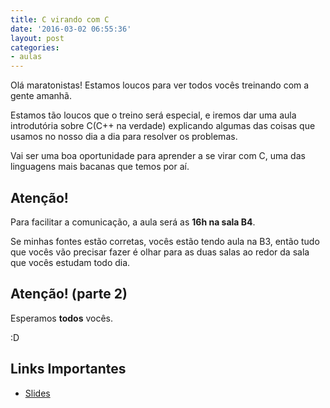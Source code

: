 ```yaml
---
title: C virando com C
date: '2016-03-02 06:55:36'
layout: post
categories:
- aulas
---
```


Olá maratonistas!
Estamos loucos para ver todos vocês treinando com a gente amanhã.

Estamos tão loucos que o treino será especial, e iremos dar uma
aula introdutória sobre C(C++ na verdade) explicando algumas das
coisas que usamos no nosso dia a dia para resolver os problemas.

Vai ser uma boa oportunidade para aprender a se virar com C, uma
das linguagens mais bacanas que temos por aí.

## Atenção!
Para facilitar a comunicação, a aula será as __16h na sala B4__.

Se minhas fontes estão corretas, vocês estão tendo aula na B3,
então tudo que vocês vão precisar fazer é olhar para as duas salas
ao redor da sala que vocês estudam todo dia.

## Atenção! (parte 2)
Esperamos __todos__ vocês.

:D

## Links Importantes
- [Slides](https://slides.com/nathanproenca/c-virando-com-c)
